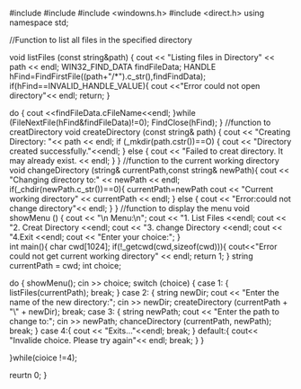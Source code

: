 #include <iostream>
#include <string>
#include <windowns.h>
#include <direct.h>
using namespace std;

//Function to list all files in the specified directory

void listFiles (const string&path) {
  cout << "Listing files in Directory" << path << endl;
  WIN32_FIND_DATA findFileData;
  HANDLE hFind=FindFirstFile((path+"/*").c_str(),findFindData);
  if(hFind==INVALID_HANDLE_VALUE){
       cout <<"Error could not open directory"<< endl;
       return;
     }
     
do { cout <<findFileData.cFileName<<endl;
}while (FileNextFile(hFind&findFileData)!=0);
FindClose(hFind);
   }
   //function to creatDirectory
void createDirectory (const string& path) {
    cout << "Creating Directory: "<< path << endl;
    if (_mkdir(path.cstr())==O) {
          cout << "Directory created successfully."<<endl;
}  else {
         cout << "Failed to creat directory. It may already exist. << endl;
         }
     }
     //function to the current working directory
void changeDirectory (string& currentPath,const string& newPath){
     cout << "Changing directory to:" << newPath << endl;
  if(_chdir(newPath.c_str())==0){
  currentPath=newPath
     cout << "Current working directory" << currentPath << endl;
 } else {
     cout << "Error:could not change directory"<< endl;
      }
  }
  //function to display the menu
  void showMenu () {
       cout << "\n Menu:\n";
       cout << "1. List Files <<endl;
       cout << "2. Creat Directory <<endl;
       cout << "3. change Directory <<endl;
       cout << "4.Exit <<endl;
       cout << "Enter your choice:";
   }   
int main(){
   char cwd[1024];
   if(!_getcwd(cwd,sizeof(cwd))){
     cout<<"Error could not get current working directory" << endl;
 return 1;
} 
  string currentPath = cwd;
int choice;

do {
    showMenu();
    cin >> choice;
     switch (choice) {
       case 1: {
            listFiles(currentPath);
            break;
          }
          case 2: {
             string newDir;
             cout << "Enter the name of the new directory:";
             cin >> newDir;
             createDirectory (currentPath + "\\" + newDir);
             break;
          case 3: { 
             string newPath;
             cout << "Enter the path to change to:";
             cin >> newPath;
             chanceDirectory (currentPath, newPath);
          break;
        }
          case 4:{
          cout << "Exits..."<<endl;
          break;
          }
       default:{
       cout<< "Invalide choice. Please try again"<< endl;
       break;
       }
    }

  }while(cioice !=4);
          
          
reurtn 0;
}
